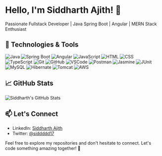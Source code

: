 # Hello, I'm Siddharth Ajith! 👋

Passionate Fullstack Developer | Java Spring Boot | Angular | MERN Stack Enthusiast


## 🔧 Technologies & Tools

![Java](https://img.shields.io/badge/Java-007396?style=for-the-badge&logo=java&logoColor=white)
![Spring Boot](https://img.shields.io/badge/Spring_Boot-6DB33F?style=for-the-badge&logo=spring&logoColor=white)
![Angular](https://img.shields.io/badge/Angular-DD0031?style=for-the-badge&logo=angular&logoColor=white)
![JavaScript](https://img.shields.io/badge/JavaScript-F7DF1E?style=for-the-badge&logo=javascript&logoColor=black)
![HTML](https://img.shields.io/badge/HTML-239120?style=for-the-badge&logo=html5&logoColor=white)
![CSS](https://img.shields.io/badge/CSS-1572B6?style=for-the-badge&logo=css3&logoColor=white)
![TypeScript](https://img.shields.io/badge/TypeScript-3178C6?style=for-the-badge&logo=typescript&logoColor=white)
![Git](https://img.shields.io/badge/Git-F05032?style=for-the-badge&logo=git&logoColor=white)
![GitHub](https://img.shields.io/badge/GitHub-181717?style=for-the-badge&logo=github&logoColor=white)
![VSCode](https://img.shields.io/badge/VSCode-007ACC?style=for-the-badge&logo=visual-studio-code&logoColor=white)
![Postman](https://img.shields.io/badge/Postman-FF6C37?style=for-the-badge&logo=postman&logoColor=white)
![Jasmine](https://img.shields.io/badge/Jasmine-8A4182?style=for-the-badge&logo=jasmine&logoColor=white)
![JUnit](https://img.shields.io/badge/JUnit-25A162?style=for-the-badge&logo=junit&logoColor=white)
![MySQL](https://img.shields.io/badge/MySQL-4479A1?style=for-the-badge&logo=mysql&logoColor=white)
![Hibernate](https://img.shields.io/badge/Hibernate-59666C?style=for-the-badge&logo=hibernate&logoColor=white)
![Tomcat](https://img.shields.io/badge/Tomcat-F8DC75?style=for-the-badge&logo=apache&logoColor=black)
![AWS](https://img.shields.io/badge/AWS-232F3E?style=for-the-badge&logo=amazon-aws&logoColor=white)


## 📈 GitHub Stats

![Siddharth's GitHub Stats](https://github-readme-stats.vercel.app/api?username=YourGitHubUsername&show_icons=true&hide_title=true&hide_border=true&count_private=true&theme=dark)

## 📫 Let's Connect

- LinkedIn: [Siddharth Ajith](https://www.linkedin.com/in/siddharthajith/)
- Twitter: [@siddddd17](https://twitter.com/siddddd17)

Feel free to explore my repositories and don't hesitate to connect. Let's code something amazing together! 🚀

